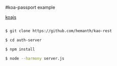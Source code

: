 #koa-passport example

[koajs](http://koajs.com/)


```sh

$ git clone https://github.com/hemanth/kao-rest

$ cd auth-server

$ npm install

$ node --harmony server.js
